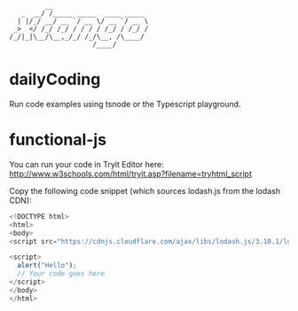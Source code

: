```
         __                        
   _  __/ /_____ _____  ____ _____ 
  | |/_/ __/ __ `/ __ \/ __ `/ __ \
 _>  </ /_/ /_/ / / / / /_/ / /_/ /
/_/|_|\__/\__,_/_/ /_/\__, /\____/ 
                     /____/                            
```                     
# dailyCoding

Run code examples using tsnode or the Typescript playground.

# functional-js

You can run your code in Tryit Editor here: http://www.w3schools.com/html/tryit.asp?filename=tryhtml_script

Copy the following code snippet (which sources lodash.js from the lodash CDN):

```javascript
<!DOCTYPE html>
<html>
<body>
<script src="https://cdnjs.cloudflare.com/ajax/libs/lodash.js/3.10.1/lodash.js"></script> 

<script>
  alert("Hello");
  // Your code goes here
</script>
</body>
</html>
```

